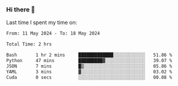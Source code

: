 ### Hi there 👋

<!--
**Grav1tum/Grav1tum** is a ✨ _special_ ✨ repository because its `README.md` (this file) appears on your GitHub profile.

Here are some ideas to get you started:

- 🔭 I’m currently working on ...
- 🌱 I’m currently learning ...
- 👯 I’m looking to collaborate on ...
- 🤔 I’m looking for help with ...
- 💬 Ask me about ...
- 📫 How to reach me: ...
- 😄 Pronouns: ...
- ⚡ Fun fact: ...
-->
Last time I spent my time on:
<!--START_SECTION:waka-->

```txt
From: 11 May 2024 - To: 18 May 2024

Total Time: 2 hrs

Bash       1 hr 2 mins     █████████████░░░░░░░░░░░░   51.86 %
Python     47 mins         █████████▓░░░░░░░░░░░░░░░   39.07 %
JSON       7 mins          █▒░░░░░░░░░░░░░░░░░░░░░░░   05.86 %
YAML       3 mins          ▓░░░░░░░░░░░░░░░░░░░░░░░░   03.02 %
Cuda       0 secs          ░░░░░░░░░░░░░░░░░░░░░░░░░   00.08 %
```

<!--END_SECTION:waka-->
